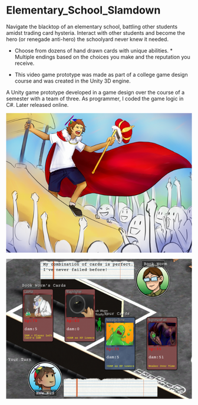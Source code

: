 # Elementary_School_Slamdown

Navigate the blacktop of an elementary school, battling other students amidst trading card hysteria. Interact with other students and become the hero (or renegade anti-hero) the schoolyard never knew it needed. 

* Choose from dozens of hand drawn cards with unique abilities. * Multiple endings based on the choices you make and the reputation you receive. 

* This video game prototype was made as part of a college game design course and was created in the Unity 3D engine.

A Unity game prototype developed in a game design over the course of a semester with a team of three. As programmer, I coded the game logic in C#. Later released online.

![Alt text](/paragon_end.1.png?raw=true "Cover")

![Alt text](/elementary_school_slamdown_image.1.png?raw=true "Cover")

